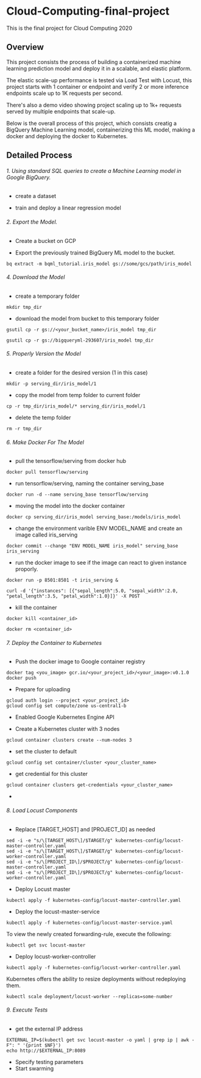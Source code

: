 # Cloud-Computing-final-project
This is the final project for Cloud Computing 2020
## Overview
This project consists the process of building a containerized machine learning prediction model and deploy it in a scalable, and elastic platform.

The elastic scale-up performance is tested via Load Test with Locust, this project starts with 1 container or endpoint and verify 2 or more inference endpoints scale
up to 1K requests per second.

There's also a demo video showing project scaling up to 1k+ requests served by multiple endpoints that scale-up. 

Below is the overall process of this project, which consists creatig a BigQuery Machine Learning model, containerizing this ML model, making a docker and deploying the docker to Kubernetes. 


## Detailed Process

###### 1. Using standard SQL queries to create a Machine Learning model in Google BigQuery.

- create a dataset 

- train and deploy a linear regression model
  
  
  
###### 2. Export the Model.

- Create a bucket on GCP

- Export the previously trained BigQuery ML model to the bucket. 
```
bq extract -m bqml_tutorial.iris_model gs://some/gcs/path/iris_model
```



###### 4. Download the Model

- create a temporary folder
```
mkdir tmp_dir
```

- download the model from bucket to this temporary folder
```
gsutil cp -r gs://<your_bucket_name>/iris_model tmp_dir

gsutil cp -r gs://bigqueryml-293607/iris_model tmp_dir
```



###### 5. Properly Version the Model

- create a folder for the desired version (1 in this case)
```
mkdir -p serving_dir/iris_model/1
```

- copy the model from temp folder to current folder 
```
cp -r tmp_dir/iris_model/* serving_dir/iris_model/1
```

- delete the temp folder
```
rm -r tmp_dir
```
  
###### 6. Make Docker For The Model

- pull the tensorflow/serving from docker hub
```
docker pull tensorflow/serving
```

- run tensorflow/serving, naming the container serving_base
```
docker run -d --name serving_base tensorflow/serving
```

- moving the model into the docker container
```
docker cp serving_dir/iris_model serving_base:/models/iris_model
```
- change the environment varible ENV MODEL_NAME and create an image called iris_serving
```
docker commit --change "ENV MODEL_NAME iris_model" serving_base iris_serving
```
- run the docker image to see if the image can react to given instance proporly.
```
docker run -p 8501:8501 -t iris_serving &

curl -d '{"instances": [{"sepal_length":5.0, "sepal_width":2.0, "petal_length":3.5, "petal_width":1.0}]}' -X POST
```
- kill the container
```
docker kill <container_id>

docker rm <container_id>
```
  
  
  
###### 7. Deploy the Container to Kubernetes

  - Push the docker image to Google container registry 
  ```
  docker tag <you_image> gcr.io/<your_project_id>/<your_image>:v0.1.0
  docker push
  ```
  - Prepare for uploading 
  ```
  gcloud auth login --project <your_project_id>
  gcloud config set compute/zone us-central1-b
  ```
  
  - Enabled Google Kubernetes Engine API 
  
  - Create a Kubernetes cluster with 3 nodes
  ```
  gcloud container clusters create --num-nodes 3
  ```
  
  - set the cluster to default
  ```
  gcloud config set container/cluster <your_cluster_name>
  ```
  - get credential for this cluster
  ```
  gcloud container clusters get-credentials <your_cluster_name>
  ```
  - 
  
###### 8. Load Locust Components

  - Replace [TARGET_HOST] and [PROJECT_ID] as needed
  ```
  sed -i -e "s/\[TARGET_HOST\]/$TARGET/g" kubernetes-config/locust-master-controller.yaml
  sed -i -e "s/\[TARGET_HOST\]/$TARGET/g" kubernetes-config/locust-worker-controller.yaml
  sed -i -e "s/\[PROJECT_ID\]/$PROJECT/g" kubernetes-config/locust-master-controller.yaml
  sed -i -e "s/\[PROJECT_ID\]/$PROJECT/g" kubernetes-config/locust-worker-controller.yaml
  ```
  
  - Deploy Locust master
  ```
  kubectl apply -f kubernetes-config/locust-master-controller.yaml
  ```
  - Deploy the locust-master-service
  ```
  kubectl apply -f kubernetes-config/locust-master-service.yaml
  ```
  To view the newly created forwarding-rule, execute the following:
  ```
  kubectl get svc locust-master
  ```
  
  - Deploy locust-worker-controller
  ```
  kubectl apply -f kubernetes-config/locust-worker-controller.yaml
  ```
  Kubernetes offers the ability to resize deployments without redeploying them.
  
  ```
  kubectl scale deployment/locust-worker --replicas=some-number
  ```
###### 9. Execute Tests
  
  - get the external IP address
  ```
  EXTERNAL_IP=$(kubectl get svc locust-master -o yaml | grep ip | awk -F": " '{print $NF}')
  echo http://$EXTERNAL_IP:8089
  ```
  
  - Specify testing parameters
  - Start swarming
  
  
